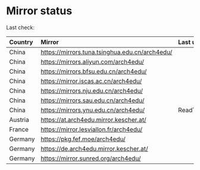 <script src="./time.js"></script>
# Mirror status
Last check: <script type="text/javascript">localize(1682497380.4378772);</script>

|Country|Mirror|Last update|
|:------|:-----|:----------|
|China|https://mirrors.tuna.tsinghua.edu.cn/arch4edu/|<script type="text/javascript">localize(1682490722);</script>|
|China|https://mirrors.aliyun.com/arch4edu/|<script type="text/javascript">localize(1682447438);</script>|
|China|https://mirrors.bfsu.edu.cn/arch4edu/|<script type="text/javascript">localize(1682447438);</script>|
|China|https://mirror.iscas.ac.cn/arch4edu/|<script type="text/javascript">localize(1682447438);</script>|
|China|https://mirrors.nju.edu.cn/arch4edu/|<script type="text/javascript">localize(1682404283);</script>|
|China|https://mirrors.sau.edu.cn/arch4edu/|<script type="text/javascript">localize(1673850842);</script>|
|China|https://mirrors.ynu.edu.cn/arch4edu/|ReadTimeout|
|Austria|https://at.arch4edu.mirror.kescher.at/|<script type="text/javascript">localize(1682447438);</script>|
|France|https://mirror.lesviallon.fr/arch4edu/|<script type="text/javascript">localize(1682447438);</script>|
|Germany|https://pkg.fef.moe/arch4edu/|<script type="text/javascript">localize(1682447438);</script>|
|Germany|https://de.arch4edu.mirror.kescher.at/|<script type="text/javascript">localize(1682447438);</script>|
|Germany|https://mirror.sunred.org/arch4edu/|<script type="text/javascript">localize(1682447438);</script>|

<script src="./tablefilter/tablefilter.js"></script>
<script src="./table.js"></script>